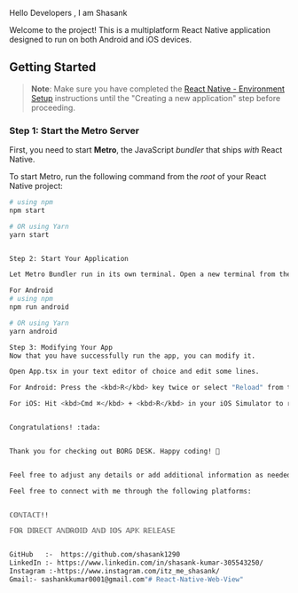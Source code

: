 Hello Developers , I am Shasank

Welcome to the project! This is a multiplatform React Native application designed to run on both Android and iOS devices. 

## Getting Started

>**Note**: Make sure you have completed the [React Native - Environment Setup](https://reactnative.dev/docs/environment-setup) instructions until the "Creating a new application" step before proceeding.

### Step 1: Start the Metro Server

First, you need to start **Metro**, the JavaScript _bundler_ that ships _with_ React Native.

To start Metro, run the following command from the _root_ of your React Native project:

```bash
# using npm
npm start

# OR using Yarn
yarn start


Step 2: Start Your Application

Let Metro Bundler run in its own terminal. Open a new terminal from the root of your React Native project. Run the following command to start your Android or iOS app:

For Android
# using npm
npm run android

# OR using Yarn
yarn android

Step 3: Modifying Your App
Now that you have successfully run the app, you can modify it.

Open App.tsx in your text editor of choice and edit some lines.

For Android: Press the <kbd>R</kbd> key twice or select "Reload" from the Developer Menu (<kbd>Ctrl</kbd> + <kbd>M</kbd> on Windows and Linux, or <kbd>Cmd ⌘</kbd> + <kbd>M</kbd> on macOS) to see your changes!

For iOS: Hit <kbd>Cmd ⌘</kbd> + <kbd>R</kbd> in your iOS Simulator to reload the app and see your changes!


Congratulations! :tada:


Thank you for checking out BORG DESK. Happy coding! 🚀


Feel free to adjust any details or add additional information as needed!

Feel free to connect with me through the following platforms:


ℂ𝕆ℕ𝕋𝔸ℂ𝕋!!

𝔽𝕆ℝ 𝔻𝕀ℝ𝔼ℂ𝕋 𝔸ℕ𝔻ℝ𝕆𝕀𝔻 𝔸ℕ𝔻 𝕀𝕆𝕊 𝔸ℙ𝕂 ℝ𝔼𝕃𝔼𝔸𝕊𝔼


GitHub   :-  https://github.com/shasank1290
LinkedIn :- https://www.linkedin.com/in/shasank-kumar-305543250/
Instagram :-https://www.instagram.com/itz_me_shasank/
Gmail:- sashankkumar0001@gmail.com"# React-Native-Web-View" 
